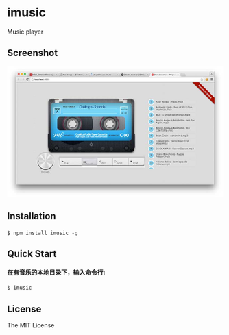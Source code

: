 # imusic

Music player

## Screenshot

![](./screenshot.jpg)

## Installation

```shell
$ npm install imusic -g
```

## Quick Start

#### 在有音乐的本地目录下，输入命令行:

```shell
$ imusic
```

## License

The MIT License
